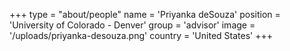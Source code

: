 +++
type = "about/people"
name = 'Priyanka deSouza'
position = 'University of Colorado - Denver'
group = 'advisor'
image = '/uploads/priyanka-desouza.png'
country = 'United States'
+++

